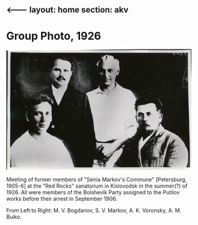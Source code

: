 <---
layout: home
section: akv
---

# Group Photo, 1926
![](../Images/Photos/Putilovtsy1926.jpg)

Meeting of former members of "Senia Markov's Commune" [Petersburg, 1905-6] at the "Red Rocks" sanatorium in Kislovodsk in the summer(?) of 1926. All were members of the Bolshevik Party assigned to the Putilov works before their arrest in September 1906.

From Left to Right: M. V. Bogdanov, S. V. Markov, A. K. Voronsky, A. M. Buiko.
